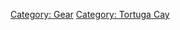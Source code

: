[Category: Gear](Category:_Gear "wikilink") [Category: Tortuga
Cay](Category:_Tortuga_Cay "wikilink")
